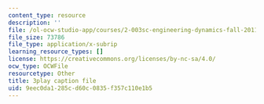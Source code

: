 ```yaml
---
content_type: resource
description: ''
file: /ol-ocw-studio-app/courses/2-003sc-engineering-dynamics-fall-2011/9eec0da1285cd60c0835f357c110e1b5_d00XI_UTKQo.srt
file_size: 73786
file_type: application/x-subrip
learning_resource_types: []
license: https://creativecommons.org/licenses/by-nc-sa/4.0/
ocw_type: OCWFile
resourcetype: Other
title: 3play caption file
uid: 9eec0da1-285c-d60c-0835-f357c110e1b5
---
```

